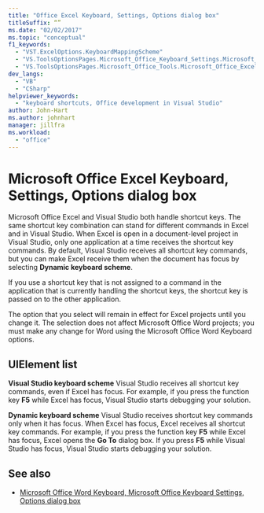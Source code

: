 ```yaml
---
title: "Office Excel Keyboard, Settings, Options dialog box"
titleSuffix: “”
ms.date: "02/02/2017"
ms.topic: "conceptual"
f1_keywords:
  - "VST.ExcelOptions.KeyboardMappingScheme"
  - "VS.ToolsOptionsPages.Microsoft_Office_Keyboard_Settings.Microsoft_Office_Excel_Keyboard"
  - "VS.ToolsOptionsPages.Microsoft_Office_Tools.Microsoft_Office_Excel.Keyboard"
dev_langs:
  - "VB"
  - "CSharp"
helpviewer_keywords:
  - "keyboard shortcuts, Office development in Visual Studio"
author: John-Hart
ms.author: johnhart
manager: jillfra
ms.workload:
  - "office"
---
```

# Microsoft Office Excel Keyboard, Settings, Options dialog box
  Microsoft Office Excel and Visual Studio both handle shortcut keys. The same shortcut key combination can stand for different commands in Excel and in Visual Studio. When Excel is open in a document-level project in Visual Studio, only one application at a time receives the shortcut key commands. By default, Visual Studio receives all shortcut key commands, but you can make Excel receive them when the document has focus by selecting **Dynamic keyboard scheme**.

 If you use a shortcut key that is not assigned to a command in the application that is currently handling the shortcut keys, the shortcut key is passed on to the other application.

 The option that you select will remain in effect for Excel projects until you change it. The selection does not affect Microsoft Office Word projects; you must make any change for Word using the Microsoft Office Word Keyboard options.

## UIElement list
 **Visual Studio keyboard scheme**
 Visual Studio receives all shortcut key commands, even if Excel has focus. For example, if you press the function key **F5** while Excel has focus, Visual Studio starts debugging your solution.

 **Dynamic keyboard scheme**
 Visual Studio receives shortcut key commands only when it has focus. When Excel has focus, Excel receives all shortcut key commands. For example, if you press the function key **F5** while Excel has focus, Excel opens the **Go To** dialog box. If you press **F5** while Visual Studio has focus, Visual Studio starts debugging your solution.

## See also
- [Microsoft Office Word Keyboard, Microsoft Office Keyboard Settings, Options dialog box](../vsto/microsoft-office-word-keyboard-microsoft-office-keyboard-settings-options-dialog-box.md)
